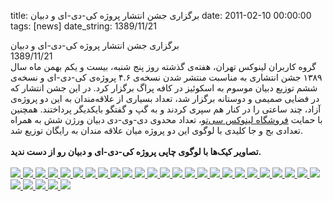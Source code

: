 title: برگزاری جشن انتشار پروژه کی-دی-ای و دبیان 
date: 2011-02-10 00:00:00
tags: [news]
date_string: 1389/11/21


<div class="title">
برگزاری جشن انتشار پروژه کی-دی-ای و دبیان 
</div>

<div class="date">
1389/11/21
</div>

<div class="body">
گروه کاربران لینوکس تهران، هفته‌ی گذشته روز پنج شنبه، بیست و یکم بهمن ماه سال ۱۳۸۹ جشن انتشاری به مناسبت منتشر شدن نسخه‌ی ۴.۶ پروژه‌ی کی-دی-ای و نسخه‌ی ششم توزیع دبیان موسوم به اسکوئیز در کافه پراگ برگزار کرد. در این جشن انتشار که در فضایی صمیمی و دوستانه برگزار شد، تعداد بسیاری از علاقه‌مندان به این دو پروژه‌ی آزاد، چند ساعتی را در کنار هم سپری کردند و به گپ و گفتگو بایکدیگر پرداختند. همچنین با حمایت <a href="http;//www.sito.ir" target="_blank">فروشگاه لینوکس سی‌تو</a>، تعداد محدوی دی-وی-دی دبیان ورژن شش به همراه تعدادی بج و جا کلیدی با لوگوی این دو پروژه میان علاقه مندان به رایگان توزیع شد. 
<br />
<br />
<b>تصاویر کیک‌ها با لوگوی چاپی پروژه کی-دی-ای و دبیان رو از دست ندید.</b>
<br/>
<br/>

<a href="photos/kde-debian-release-party-2011/debian_kde_release_party_IMG_0031.CR2.jpg">
	<img src="photos/kde-debian-release-party-2011/debian_kde_release_party_IMG_0031.CR2_thumb.jpg" class="photo" />
</a>

<a href="photos/kde-debian-release-party-2011/debian_kde_release_party_IMG_0048.CR2.jpg">
	<img src="photos/kde-debian-release-party-2011/debian_kde_release_party_IMG_0048.CR2_thumb.jpg" class="photo" />
</a>

<a href="photos/kde-debian-release-party-2011/debian_kde_release_party_IMG_0080.CR2.jpg">
	<img src="photos/kde-debian-release-party-2011/debian_kde_release_party_IMG_0080.CR2_thumb.jpg" class="photo" />
</a>

<a href="photos/kde-debian-release-party-2011/debian_kde_release_party_IMG_0032.CR2.jpg">
	<img src="photos/kde-debian-release-party-2011/debian_kde_release_party_IMG_0032.CR2_thumb.jpg" class="photo" />
</a>

<a href="photos/kde-debian-release-party-2011/debian_kde_release_party_IMG_0054.CR2.jpg">
	<img src="photos/kde-debian-release-party-2011/debian_kde_release_party_IMG_0054.CR2_thumb.jpg" class="photo" />
</a>

<a href="photos/kde-debian-release-party-2011/debian_kde_release_party_IMG_0081.CR2.jpg">
	<img src="photos/kde-debian-release-party-2011/debian_kde_release_party_IMG_0081.CR2_thumb.jpg" class="photo" />
</a>

<a href="photos/kde-debian-release-party-2011/debian_kde_release_party_IMG_0034.CR2.jpg">
	<img src="photos/kde-debian-release-party-2011/debian_kde_release_party_IMG_0034.CR2_thumb.jpg" class="photo" />
</a>

<a href="photos/kde-debian-release-party-2011/debian_kde_release_party_IMG_0059.CR2.jpg">
	<img src="photos/kde-debian-release-party-2011/debian_kde_release_party_IMG_0059.CR2_thumb.jpg" class="photo" />
</a>

<a href="photos/kde-debian-release-party-2011/debian_kde_release_party_IMG_0082.CR2.jpg">
	<img src="photos/kde-debian-release-party-2011/debian_kde_release_party_IMG_0082.CR2_thumb.jpg" class="photo" />
</a>

<a href="photos/kde-debian-release-party-2011/debian_kde_release_party_IMG_0037.CR2.jpg">
	<img src="photos/kde-debian-release-party-2011/debian_kde_release_party_IMG_0037.CR2_thumb.jpg" class="photo" />
</a>

<a href="photos/kde-debian-release-party-2011/debian_kde_release_party_IMG_0064.CR2.jpg">
	<img src="photos/kde-debian-release-party-2011/debian_kde_release_party_IMG_0064.CR2_thumb.jpg" class="photo" />
</a>

<a href="photos/kde-debian-release-party-2011/debian_kde_release_party_IMG_0083.CR2.jpg">
	<img src="photos/kde-debian-release-party-2011/debian_kde_release_party_IMG_0083.CR2_thumb.jpg" class="photo" />
</a>

<a href="photos/kde-debian-release-party-2011/debian_kde_release_party_IMG_0038.CR2.jpg">
	<img src="photos/kde-debian-release-party-2011/debian_kde_release_party_IMG_0038.CR2_thumb.jpg" class="photo" />
</a>

<a href="photos/kde-debian-release-party-2011/debian_kde_release_party_IMG_0065.CR2.jpg">
	<img src="photos/kde-debian-release-party-2011/debian_kde_release_party_IMG_0065.CR2_thumb.jpg" class="photo" />
</a>

<a href="photos/kde-debian-release-party-2011/debian_kde_release_party_IMG_0084.CR2.jpg">
	<img src="photos/kde-debian-release-party-2011/debian_kde_release_party_IMG_0084.CR2_thumb.jpg" class="photo" />
</a>

<a href="photos/kde-debian-release-party-2011/debian_kde_release_party_IMG_0040.CR2.jpg">
	<img src="photos/kde-debian-release-party-2011/debian_kde_release_party_IMG_0040.CR2_thumb.jpg" class="photo" />
</a>

<a href="photos/kde-debian-release-party-2011/debian_kde_release_party_IMG_0067.CR2.jpg">
	<img src="photos/kde-debian-release-party-2011/debian_kde_release_party_IMG_0067.CR2_thumb.jpg" class="photo" />
</a>

<a href="photos/kde-debian-release-party-2011/debian_kde_release_party_IMG_0087.CR2.jpg">
	<img src="photos/kde-debian-release-party-2011/debian_kde_release_party_IMG_0087.CR2_thumb.jpg" class="photo" />
</a>

<a href="photos/kde-debian-release-party-2011/debian_kde_release_party_IMG_0041.CR2.jpg">
	<img src="photos/kde-debian-release-party-2011/debian_kde_release_party_IMG_0041.CR2_thumb.jpg" class="photo" />
</a>

<a href="photos/kde-debian-release-party-2011/debian_kde_release_party_IMG_0071.CR2.jpg">
	<img src="photos/kde-debian-release-party-2011/debian_kde_release_party_IMG_0071.CR2_thumb.jpg" class="photo" />
</a>

<a href="photos/kde-debian-release-party-2011/debian_kde_release_party_IMG_0088.CR2.jpg">
	<img src="photos/kde-debian-release-party-2011/debian_kde_release_party_IMG_0088.CR2_thumb.jpg" class="photo" />
</a>

<a href="photos/kde-debian-release-party-2011/debian_kde_release_party_IMG_0042.CR2.jpg">
	<img src="photos/kde-debian-release-party-2011/debian_kde_release_party_IMG_0042.CR2_thumb.jpg" class="photo" />
</a>

<a href="photos/kde-debian-release-party-2011/debian_kde_release_party_IMG_0074.CR2.jpg">
	<img src="photos/kde-debian-release-party-2011/debian_kde_release_party_IMG_0074.CR2_thumb.jpg" class="photo" />
</a>

<a href="photos/kde-debian-release-party-2011/debian_kde_release_party_IMG_0089.CR2.jpg">
	<img src="photos/kde-debian-release-party-2011/debian_kde_release_party_IMG_0089.CR2_thumb.jpg" class="photo" />
</a>

<a href="photos/kde-debian-release-party-2011/debian_kde_release_party_IMG_0043.CR2.jpg">
	<img src="photos/kde-debian-release-party-2011/debian_kde_release_party_IMG_0043.CR2_thumb.jpg" class="photo" />
</a>

<a href="photos/kde-debian-release-party-2011/debian_kde_release_party_IMG_0076.CR2.jpg">
	<img src="photos/kde-debian-release-party-2011/debian_kde_release_party_IMG_0076.CR2_thumb.jpg" class="photo" />
</a>

<a href="photos/kde-debian-release-party-2011/debian_kde_release_party_IMG_0095.CR2.jpg">
	<img src="photos/kde-debian-release-party-2011/debian_kde_release_party_IMG_0095.CR2_thumb.jpg" class="photo" />
</a>

<a href="photos/kde-debian-release-party-2011/debian_kde_release_party_IMG_0044.CR2.jpg">
	<img src="photos/kde-debian-release-party-2011/debian_kde_release_party_IMG_0044.CR2_thumb.jpg" class="photo" />
</a>

<a href="photos/kde-debian-release-party-2011/debian_kde_release_party_IMG_0079.CR2.jpg">
	<img src="photos/kde-debian-release-party-2011/debian_kde_release_party_IMG_0079.CR2_thumb.jpg" class="photo" />
</a>

<a href="photos/kde-debian-release-party-2011/debian_kde_release_party_IMG_0098.CR2.jpg">
	<img src="photos/kde-debian-release-party-2011/debian_kde_release_party_IMG_0098.CR2_thumb.jpg" class="photo" />
</a>
</div>
<br />
<br />
